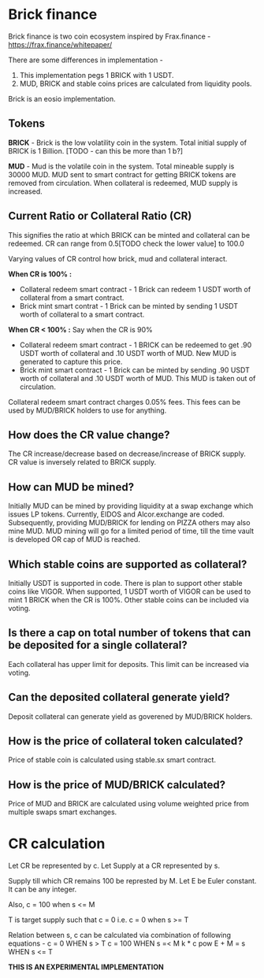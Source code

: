 # Brick finance

Brick finance is two coin ecosystem inspired by Frax.finance - https://frax.finance/whitepaper/

There are some differences in implementation -
1) This implementation pegs 1 BRICK with 1 USDT.
2) MUD, BRICK and stable coins prices are calculated from liquidity pools.

Brick is an eosio implementation.

## Tokens 

**BRICK** - Brick is the low volatility coin in the system. Total initial supply of BRICK is 1 Billion. [TODO - can this be more than 1 b?] 

**MUD** - Mud is the volatile coin in the system. Total mineable supply is 30000 MUD. MUD sent to smart contract for getting BRICK tokens are removed from circulation. When collateral is redeemed, MUD supply is increased. 

## Current Ratio or Collateral Ratio (CR)

This signifies the ratio at which BRICK can be minted and collateral can be redeemed. CR can range from 0.5[TODO check the lower value] to 100.0  

Varying values of CR control how brick, mud and collateral interact.

**When CR is 100% :**
- Collateral redeem smart contract  - 1 Brick can redeem 1 USDT worth of collateral from a smart contract.
- Brick mint smart contrat - 1 Brick can be minted by sending 1 USDT worth of collateral to a smart contract.

**When CR < 100% :**
Say when the CR is 90%
- Collateral redeem smart contract - 1 BRICK can be redeemed to get .90 USDT worth of collateral and .10 USDT worth of MUD. New MUD is generated to capture this price.
- Brick mint smart contract - 1 Brick can be minted by sending .90 USDT worth of collateral and .10 USDT worth of MUD. This MUD is taken out of circulation.

Collateral redeem smart contract charges 0.05% fees. This fees can be used by MUD/BRICK holders to use for anything.

## How does the CR value change?

The CR increase/decrease based on decrease/increase of BRICK supply. CR value is inversely related to BRICK supply.

## How can MUD be mined?

Initially MUD can be mined by providing liquidity at a swap exchange which issues LP tokens. Currently, EIDOS and Alcor.exchange are coded.
Subsequently, providing MUD/BRICK for lending on PIZZA others may also mine MUD. MUD mining will go for a limited period of time, till the time vault is developed OR cap of MUD is reached.

## Which stable coins are supported as collateral?

Initially USDT is supported in code. There is plan to support other stable coins like VIGOR. When supported, 1 USDT worth of VIGOR can be used to mint 1 BRICK when the CR is 100%. 
Other stable coins can be included via voting.

## Is there a cap on total number of tokens that can be deposited for a single collateral?

Each collateral has upper limit for deposits. This limit can be increased via voting.

## Can the deposited collateral generate yield?

Deposit collateral can generate yield as goverened by MUD/BRICK holders.

## How is the price of collateral token calculated?

Price of stable coin is calculated using stable.sx smart contract.

## How is the price of MUD/BRICK calculated?

Price of MUD and BRICK are calculated using volume weighted price from multiple swaps smart exchanges. 

# CR calculation

Let CR be represented by c.
Let Supply at a CR represented by s.

Supply till which CR remains 100 be represted by M.
Let E be Euler constant. It can be any integer. 

Also, c = 100 when s <= M

T is target supply such that c = 0
i.e. c = 0 when s >= T

Relation between s, c can be calculated via combination of following equations -
c = 0                   WHEN s > T
c = 100                 WHEN s =< M
k * c pow E + M = s     WHEN s <= T 

**THIS IS AN EXPERIMENTAL IMPLEMENTATION**
